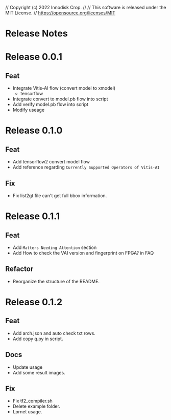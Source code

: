 // Copyright (c) 2022 Innodisk Crop.
// 
// This software is released under the MIT License.
// https://opensource.org/licenses/MIT

# Release Notes
# Release 0.0.1
## Feat
  - Integrate Vitis-AI flow (convert model to xmodel)
    - tensorflow
  - Integrate convert to model.pb flow into script
  - Add verify model.pb flow into script
  - Modify useage

# Release 0.1.0
## Feat
 - Add tensorflow2 convert model flow
 - Add reference regarding `Currently Supported Operators of Vitis-AI`
## Fix
 - Fix list2gt file can't get full bbox information.

# Release 0.1.1
## Feat
  - Add `Matters Needing Attention` section
  - Add How to check the VAI version and fingerprint on FPGA? in FAQ
## Refactor
  - Reorganize the structure of the README.

# Release 0.1.2
## Feat
- Add arch.json and auto check txt rows.
- Add copy q.py in script.

## Docs
- Update usage
- Add some result images.

## Fix
- Fix tf2_compiler.sh 
- Delete example folder.
- Lprnet usage.